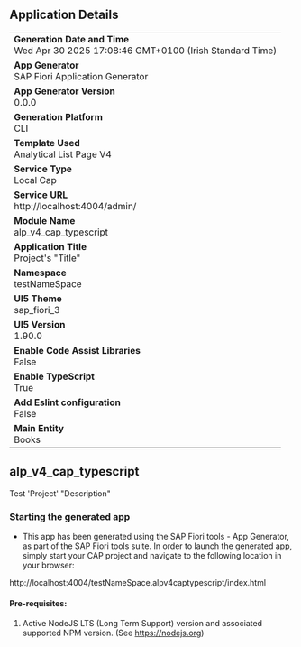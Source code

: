 ## Application Details
|               |
| ------------- |
|**Generation Date and Time**<br>Wed Apr 30 2025 17:08:46 GMT+0100 (Irish Standard Time)|
|**App Generator**<br>SAP Fiori Application Generator|
|**App Generator Version**<br>0.0.0|
|**Generation Platform**<br>CLI|
|**Template Used**<br>Analytical List Page V4|
|**Service Type**<br>Local Cap|
|**Service URL**<br>http://localhost:4004/admin/|
|**Module Name**<br>alp_v4_cap_typescript|
|**Application Title**<br>Project&#39;s &#34;Title&#34;|
|**Namespace**<br>testNameSpace|
|**UI5 Theme**<br>sap_fiori_3|
|**UI5 Version**<br>1.90.0|
|**Enable Code Assist Libraries**<br>False|
|**Enable TypeScript**<br>True|
|**Add Eslint configuration**<br>False|
|**Main Entity**<br>Books|

## alp_v4_cap_typescript

Test &#39;Project&#39; &#34;Description&#34;

### Starting the generated app

-   This app has been generated using the SAP Fiori tools - App Generator, as part of the SAP Fiori tools suite.  In order to launch the generated app, simply start your CAP project and navigate to the following location in your browser:

http://localhost:4004/testNameSpace.alpv4captypescript/index.html

#### Pre-requisites:

1. Active NodeJS LTS (Long Term Support) version and associated supported NPM version.  (See https://nodejs.org)


